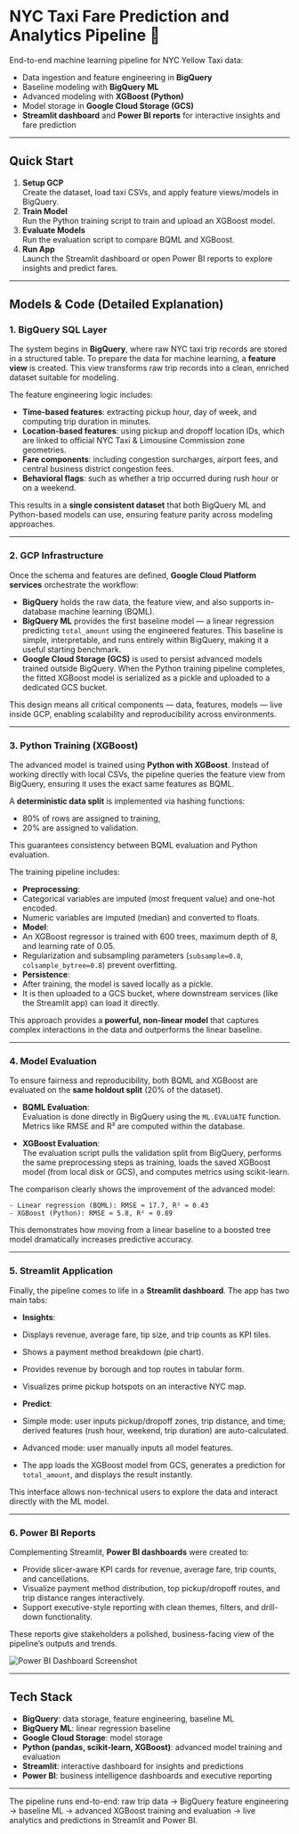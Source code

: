 # NYC Taxi Fare Prediction and Analytics Pipeline 🚖

End-to-end machine learning pipeline for NYC Yellow Taxi data:  
- Data ingestion and feature engineering in **BigQuery**  
- Baseline modeling with **BigQuery ML**  
- Advanced modeling with **XGBoost (Python)**  
- Model storage in **Google Cloud Storage (GCS)**  
- **Streamlit dashboard** and **Power BI reports** for interactive insights and fare prediction  

---

## Quick Start
1. **Setup GCP**  
   Create the dataset, load taxi CSVs, and apply feature views/models in BigQuery.  
2. **Train Model**  
   Run the Python training script to train and upload an XGBoost model.  
3. **Evaluate Models**  
   Run the evaluation script to compare BQML and XGBoost.  
4. **Run App**  
Launch the Streamlit dashboard or open Power BI reports to explore insights and predict fares.  

---

## Models & Code (Detailed Explanation)

### 1. BigQuery SQL Layer
The system begins in **BigQuery**, where raw NYC taxi trip records are stored in a structured table. To prepare the data for machine learning, a **feature view** is created. This view transforms raw trip records into a clean, enriched dataset suitable for modeling.  

The feature engineering logic includes:  
- **Time-based features**: extracting pickup hour, day of week, and computing trip duration in minutes.  
- **Location-based features**: using pickup and dropoff location IDs, which are linked to official NYC Taxi & Limousine Commission zone geometries.  
- **Fare components**: including congestion surcharges, airport fees, and central business district congestion fees.  
- **Behavioral flags**: such as whether a trip occurred during rush hour or on a weekend.  

This results in a **single consistent dataset** that both BigQuery ML and Python-based models can use, ensuring feature parity across modeling approaches.

---

### 2. GCP Infrastructure
Once the schema and features are defined, **Google Cloud Platform services** orchestrate the workflow:  
- **BigQuery** holds the raw data, the feature view, and also supports in-database machine learning (BQML).  
- **BigQuery ML** provides the first baseline model — a linear regression predicting `total_amount` using the engineered features. This baseline is simple, interpretable, and runs entirely within BigQuery, making it a useful starting benchmark.  
- **Google Cloud Storage (GCS)** is used to persist advanced models trained outside BigQuery. When the Python training pipeline completes, the fitted XGBoost model is serialized as a pickle and uploaded to a dedicated GCS bucket.  

This design means all critical components — data, features, models — live inside GCP, enabling scalability and reproducibility across environments.

---

### 3. Python Training (XGBoost)
The advanced model is trained using **Python with XGBoost**. Instead of working directly with local CSVs, the pipeline queries the feature view from BigQuery, ensuring it uses the exact same features as BQML.  

A **deterministic data split** is implemented via hashing functions:  
- 80% of rows are assigned to training,  
- 20% are assigned to validation.  

This guarantees consistency between BQML evaluation and Python evaluation.  

The training pipeline includes:  
- **Preprocessing**:  
- Categorical variables are imputed (most frequent value) and one-hot encoded.  
- Numeric variables are imputed (median) and converted to floats.  
- **Model**:  
- An XGBoost regressor is trained with 600 trees, maximum depth of 8, and learning rate of 0.05.  
- Regularization and subsampling parameters (`subsample=0.8`, `colsample_bytree=0.8`) prevent overfitting.  
- **Persistence**:  
- After training, the model is saved locally as a pickle.  
- It is then uploaded to a GCS bucket, where downstream services (like the Streamlit app) can load it directly.  

This approach provides a **powerful, non-linear model** that captures complex interactions in the data and outperforms the linear baseline.

---

### 4. Model Evaluation
To ensure fairness and reproducibility, both BQML and XGBoost are evaluated on the **same holdout split** (20% of the dataset).  

- **BQML Evaluation**:  
Evaluation is done directly in BigQuery using the `ML.EVALUATE` function. Metrics like RMSE and R² are computed within the database.  

- **XGBoost Evaluation**:  
The evaluation script pulls the validation split from BigQuery, performs the same preprocessing steps as training, loads the saved XGBoost model (from local disk or GCS), and computes metrics using scikit-learn.  

The comparison clearly shows the improvement of the advanced model:  
```
- Linear regression (BQML): RMSE ≈ 17.7, R² ≈ 0.43  
- XGBoost (Python): RMSE ≈ 5.8, R² ≈ 0.89  
```
This demonstrates how moving from a linear baseline to a boosted tree model dramatically increases predictive accuracy.

---

### 5. Streamlit Application
Finally, the pipeline comes to life in a **Streamlit dashboard**. The app has two main tabs:  

- **Insights**:  
- Displays revenue, average fare, tip size, and trip counts as KPI tiles.  
- Shows a payment method breakdown (pie chart).  
- Provides revenue by borough and top routes in tabular form.  
- Visualizes prime pickup hotspots on an interactive NYC map.  

- **Predict**:  
- Simple mode: user inputs pickup/dropoff zones, trip distance, and time; derived features (rush hour, weekend, trip duration) are auto-calculated.  
- Advanced mode: user manually inputs all model features.  
- The app loads the XGBoost model from GCS, generates a prediction for `total_amount`, and displays the result instantly.  

This interface allows non-technical users to explore the data and interact directly with the ML model.  

---

### 6. Power BI Reports  

Complementing Streamlit, **Power BI dashboards** were created to:  
- Provide slicer-aware KPI cards for revenue, average fare, trip counts, and cancellations.  
- Visualize payment method distribution, top pickup/dropoff routes, and trip distance ranges interactively.  
- Support executive-style reporting with clean themes, filters, and drill-down functionality.  

These reports give stakeholders a polished, business-facing view of the pipeline’s outputs and trends.  

![Power BI Dashboard Screenshot](https://github.com/SunLite9/NYC-Taxi-Fare-Prediction-and-Analytics-Pipeline/raw/main/nyc-taxi-powerbi-analytics-pic.png)

---

## Tech Stack
- **BigQuery**: data storage, feature engineering, baseline ML  
- **BigQuery ML**: linear regression baseline  
- **Google Cloud Storage**: model storage  
- **Python (pandas, scikit-learn, XGBoost)**: advanced model training and evaluation  
- **Streamlit**: interactive dashboard for insights and predictions
- **Power BI**: business intelligence dashboards and executive reporting

---

The pipeline runs end-to-end: raw trip data → BigQuery feature engineering → baseline ML → advanced XGBoost training and evaluation → live analytics and predictions in Streamlit and Power BI.  
